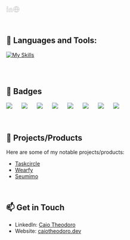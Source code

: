 
<a href='https://www.linkedin.com/in/caiotheodoro1/' target="_blank"><img align='left' alt="linkedin" src="https://raw.githubusercontent.com/caiotheodoro/caiotheodoro/refs/heads/main/assets/linkedin.svg" height='18px'/></a>
<a href='https://www.caiotheodoro.dev' target="_blank"><img align='left' alt="website" src="https://raw.githubusercontent.com/caiotheodoro/caiotheodoro/refs/heads/main/assets/globe.svg" height='18px'/></a>

<br/>
<br/>


<br>

## 🔨 Languages and Tools:
[![My Skills](https://skillicons.dev/icons?i=aws,postgres,react,next,typescript,javascript,python,nodejs,docker,tensorflow,firebase,c,redis,git,dynamodb,apollo,bash,css,html,electron,flask,graphql,jest,vitest,kafka,mysql,fastapi,opencv,prisma,rabbitmq,redux,terraform,workers&perline=11)](https://skillicons.dev)

<br>
<br>

## 📃 Badges
<div style="display: flex; gap: 25px; flex-wrap: wrap;">
  <a href="https://www.credly.com/badges/dfb80bc9-7630-436a-8513-7e71720bb3bc" target="_blank"><img src="https://images.credly.com/size/100x100/images/d41de2b7-cbc2-47ec-bcf1-ebecbe83872f/GCC_badge_DA_1000x1000.png" /></a>
  <a href="https://www.credly.com/badges/90b08c08-aea7-4d8a-9585-5d2d3a212812" target="_blank"><img src="https://images.credly.com/size/100x100/images/c76856a4-adff-4c84-a951-9574b39e7bea/image.png" /></a>
  <a href="https://www.credly.com/badges/201790b1-a774-483b-8147-14553a17da23" target="_blank"><img src="https://images.credly.com/size/100x100/images/a856d3ba-1aa7-4e93-8c15-8d65cec6368d/image.png" /></a>
  <a href="https://www.coursera.org/account/accomplishments/professional-cert/R9VWV28S6RHK" target="_blank"><img src="https://images.credly.com/size/100x100/images/5aa05f53-1a60-4913-bf7e-e356f34bdb7e/image.png" /></a>
  <a href="https://www.coursera.org/account/accomplishments/professional-cert/7YW27R22BX2M" target="_blank"><img src="https://images.credly.com/size/100x100/images/0e284c3f-5164-4b21-8660-0d84737941bc/image.png" /></a>
  <a href="https://www.coursera.org/account/accomplishments/verify/KMKFS6VQVVTH" target="_blank"><img src="https://images.credly.com/size/100x100/images/7fd7ae4b-b038-4616-93cc-ca8dfebbf14d/image.png" /></a>
  <a href="https://www.coursera.org/account/accomplishments/professional-cert/N17JR7HP2Y97" target="_blank"><img src="https://images.credly.com/size/100x100/images/d9fe3b97-3f2f-4b1d-a295-16c92ae855bc/image.png" /></a>
  <a href="https://www.coursera.org/account/accomplishments/professional-cert/R9VWV28S6RHK" target="_blank"><img src="https://images.credly.com/size/100x100/images/d4f5ad79-2eea-4c8b-802d-efc2b6504879/image.png" /></a>
</div>

<br>


<br>

## 🌟 Projects/Products
Here are some of my notable projects/products:

- [Taskcircle](https://taskcircle.vercel.app)
- [Wearfy](https://Wearfy.online)
- [Seumimo](https://seumimo.com)

<br>

## 📫 Get in Touch
- LinkedIn: [Caio Theodoro](https://www.linkedin.com/in/caiotheodoro1/)
- Website: [caiotheodoro.dev](https://www.caiotheodoro.dev)
